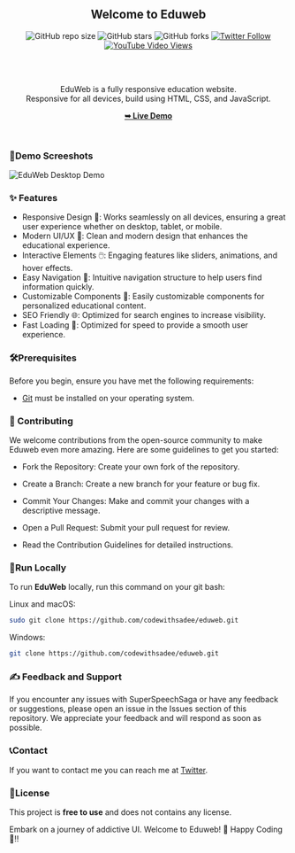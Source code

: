 <h2 align="center">Welcome to Eduweb</h2>
 <div align="center">

  
  ![GitHub repo size](https://img.shields.io/github/repo-size/codewithsadee/eduweb)
  ![GitHub stars](https://img.shields.io/github/stars/codewithsadee/eduweb?style=social)
  ![GitHub forks](https://img.shields.io/github/forks/codewithsadee/eduweb?style=social)
  [![Twitter Follow](https://img.shields.io/twitter/follow/codewithsadee_?style=social)](https://twitter.com/intent/follow?screen_name=codewithsadee_)
  [![YouTube Video Views](https://img.shields.io/youtube/views/x26bQPxcFX4?style=social)](https://youtu.be/x26bQPxcFX4)

  <br />
  <br />

  EduWeb is a fully responsive education website. <br />Responsive for all devices, build using HTML, CSS, and JavaScript.

  <a href="https://codewithsadee.github.io/eduweb/"><strong>➥ Live Demo</strong></a>

</div>

<br />

### 📸Demo Screeshots

![EduWeb Desktop Demo](./readme-images/desktop.png "Desktop Demo")

### ✨ Features
 - Responsive Design 📱: Works seamlessly on all devices, ensuring a great user experience whether on desktop, tablet, or mobile.
 - Modern UI/UX 🎨: Clean and modern design that enhances the educational experience.
 - Interactive Elements 🖱️: Engaging features like sliders, animations, and hover effects.
 - Easy Navigation 🧭: Intuitive navigation structure to help users find information quickly.
 - Customizable Components 🔧: Easily customizable components for personalized educational content.
 - SEO Friendly 🌐: Optimized for search engines to increase visibility.
 - Fast Loading 🚀: Optimized for speed to provide a smooth user experience.

### 🛠️Prerequisites

Before you begin, ensure you have met the following requirements:

* [Git](https://git-scm.com/downloads "Download Git") must be installed on your operating system.

### 🤝 Contributing
 We welcome contributions from the open-source community to make Eduweb even more amazing. Here are some guidelines to get you started:

- Fork the Repository: Create your own fork of the repository.
- Create a Branch: Create a new branch for your feature or bug fix.
- Commit Your Changes: Make and commit your changes with a descriptive message.
- Open a Pull Request: Submit your pull request for review.

- Read the Contribution Guidelines for detailed instructions.

### 🚀Run Locally

To run **EduWeb** locally, run this command on your git bash:

Linux and macOS:

```bash
sudo git clone https://github.com/codewithsadee/eduweb.git
```

Windows:

```bash
git clone https://github.com/codewithsadee/eduweb.git
```

### ✍️ Feedback and Support
If you encounter any issues with SuperSpeechSaga or have any feedback or suggestions, please open an issue in the Issues section of this repository. We appreciate your feedback and will respond as soon as possible.

### 📞Contact

If you want to contact  me you can reach me at [Twitter](https://www.twitter.com/codewithsadee).

### 📝License

This project is **free to use** and does not contains any license.

Embark on a journey of addictive UI. Welcome to Eduweb! 🌟
Happy Coding 💖!!
